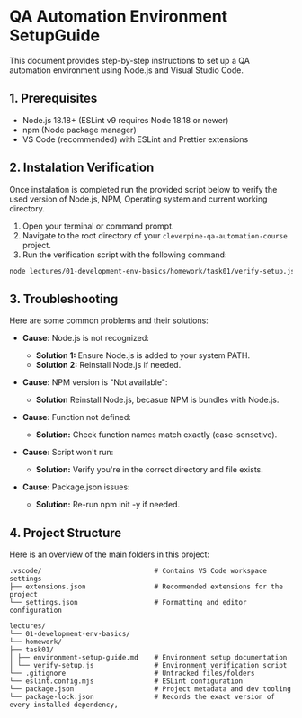 # QA Automation Environment SetupGuide

This document provides step-by-step instructions to set up a QA automation environment using Node.js and Visual Studio Code.

## 1. Prerequisites

- Node.js 18.18+ (ESLint v9 requires Node 18.18 or newer)
- npm (Node package manager)
- VS Code (recommended) with ESLint and Prettier extensions

## 2. Instalation Verification

Once instalation is completed run the provided script below to verify the used version of Node.js, NPM, Operating system and current working directory.

1.  Open your terminal or command prompt.
2.  Navigate to the root directory of your `cleverpine-qa-automation-course` project.
3.  Run the verification script with the following command:

```bash
node lectures/01-development-env-basics/homework/task01/verify-setup.js
```

## 3. Troubleshooting

Here are some common problems and their solutions:

- **Cause:** Node.js is not recognized:
  - **Solution 1:** Ensure Node.js is added to your system PATH.
  - **Solution 2:** Reinstall Node.js if needed.

- **Cause:** NPM version is "Not available":
  - **Solution** Reinstall Node.js, becasue NPM is bundles with Node.js.

- **Cause:** Function not defined:
  - **Solution:** Check function names match exactly (case-sensetive).

- **Cause:** Script won't run:
  - **Solution:** Verify you're in the correct directory and file exists.

- **Cause:** Package.json issues:
  - **Solution:** Re-run npm init -y if needed.

## 4. Project Structure

Here is an overview of the main folders in this project:

```plaintext
.vscode/                            # Contains VS Code workspace settings
├── extensions.json                 # Recommended extensions for the project
└── settings.json                   # Formatting and editor configuration

lectures/
└── 01-development-env-basics/
└── homework/
├── task01/
│ ├── environment-setup-guide.md    # Еnvironment setup documentation
│ └── verify-setup.js               # Environment verification script
└── .gitignore                      # Untracked files/folders
└── eslint.config.mjs               # ESLint configuration
└── package.json                    # Project metadata and dev tooling
└── package-lock.json               # Records the exact version of every installed dependency,
```
